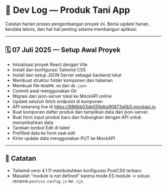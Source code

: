 # 📘 Dev Log — Produk Tani App

Catatan harian proses pengembangan proyek ini. Berisi update harian, kendala teknis, dan hal-hal penting selama membangun aplikasi.

---

## 🗓️ 07 Juli 2025 — Setup Awal Proyek

- Inisialisasi proyek React dengan Vite
- Install dan konfigurasi Tailwind CSS
- Install dan setup JSON Server sebagai backend lokal
- Membuat struktur folder komponen dan halaman
- Membuat file `README.md` dan `db.json`
- Commit awal menggunakan Git
- Migrasi dari json-server lokal ke MockAPI online
- Update seluruh fetch endpoint di komponen
- API sekarang live di https://686bb03de559eba90873a0b5.mockapi.io
- Buat komponen daftar produk dan tampilkan data dari json-server.
- Buat form input produk baru dan hubungkan dengan API untuk menambahkan data
- Tambah tombol Edit di tabel
- Prefilled data ke form saat edit
- Kirim update data menggunakan PUT ke MockAPI



---

## 🧠 Catatan
- Tailwind versi 4.1.11 membutuhkan konfigurasi PostCSS terbaru
- Masalah "module is not defined" karena mode ES module → solusi: rename `postcss.config.js` ke `.cjs`
